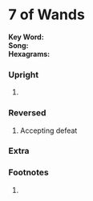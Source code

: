# 7 of Wands

**Key Word:**   
**Song:**   
**Hexagrams:** 



### Upright

1) 



### Reversed

1) Accepting defeat



### Extra





### Footnotes

1. 


